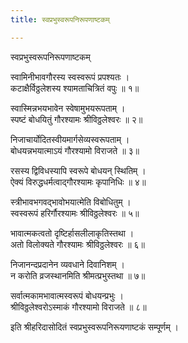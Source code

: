 ```yaml
---
title: स्वप्रभुस्वरूपनिरूपणाष्टकम्

---
```

  
 स्वप्रभुस्वरूपनिरूपणाष्टकम्   
  
स्वामिनीभावगौरस्य स्वस्वरूपं प्रपश्यतः ।  
कटाक्षैर्विठ्ठलेशस्य श्यामताचित्रितं वपुः ॥ १॥  
  
स्वास्मिन्नभयभावेन स्वेषामुभयरूपताम् ।  
स्पष्टं बोधयितुं गौरश्यामः श्रीविठ्ठलेश्वरः ॥ २॥  
  
निजाचार्योदितस्वीयमार्गसेव्यस्वरूपताम् ।  
बोधयन्नभयात्माऽयं गौरश्यामो विराजते ॥ ३॥  
  
रसस्य द्विविधस्यापि स्वरूपे बोधयन् स्थितिम् ।  
ऐक्यं विरुद्धधर्मत्वाद्गौरश्यामः कृपानिधिः ॥ ४॥  
  
स्त्रीभावभगवद्भावोभयात्मेति विबोधितुम् ।  
स्वस्वरूपं हरिर्गौरश्यामः श्रीविठ्ठलेश्वरः ॥ ५॥  
  
भावात्मकत्वतो दृष्टिर्हासलीलाकृतिस्तथा ।  
अतो विलोक्यते गौरश्यामः श्रीविठ्ठलेश्वरः ॥ ६॥  
  
निजानन्दप्रदानेन व्यवधाने दिवानिशम् ।  
न करोति व्रजस्थानमिति श्रीमत्प्रभुस्तथा ॥ ७॥  
  
सर्वात्मकामभावात्मस्वरूपं बोधयन्प्रभुः ।  
श्रीविठ्ठलेश्वरोऽस्माकं गौरश्यामो विराजते ॥ ८॥  
  
इति श्रीहरिदासोदितं स्वप्रभुस्वरूपनिरूयणाष्टकं सम्पूर्णम् ।  
  
  

  
